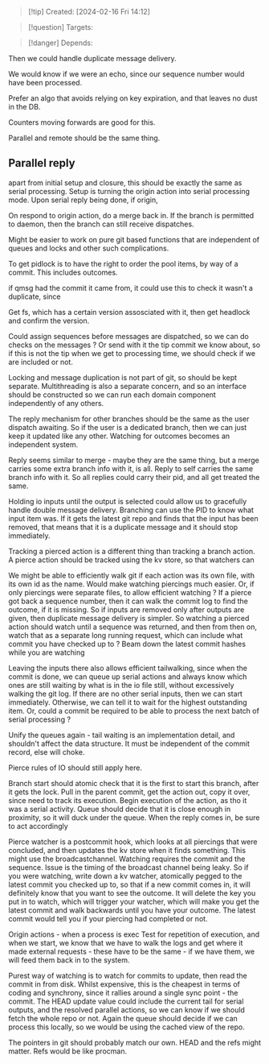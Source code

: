 
>[!tip] Created: [2024-02-16 Fri 14:12]

>[!question] Targets: 

>[!danger] Depends: 

Then we could handle duplicate message delivery.

We would know if we were an echo, since our sequence number would have been processed.

Prefer an algo that avoids relying on key expiration, and that leaves no dust in the DB.

Counters moving forwards are good for this.

Parallel and remote should be the same thing.
## Parallel reply
apart from initial setup and closure, this should be exactly the same as serial processing.
Setup is turning the origin action into serial processing mode.
Upon serial reply being done, if origin, 

On respond to origin action, do a merge back in.  If the branch is permitted to daemon, then the branch can still receive dispatches.

Might be easier to work on pure git based functions that are independent of queues and locks and other such complications.

To get pidlock is to have the right to order the pool items, by way of a commit.
This includes outcomes.

if qmsg had the commit it came from, it could use this to check it wasn't a duplicate, since 

Get fs, which has a certain version assosciated with it, then get headlock and confirm the version.

Could assign sequences before messages are dispatched, so we can do checks on the messages ?  Or send with it the tip commit we know about, so if this is not the tip when we get to processing time, we should check if we are included or not.

Locking and message duplication is not part of git, so should be kept separate.
Multithreading is also a separate concern, and so an interface should be constructed so we can run each domain component independently of any others.

The reply mechanism for other branches should be the same as the user dispatch awaiting.
So if the user is a dedicated branch, then we can just keep it updated like any other.  Watching for outcomes becomes an independent system.

Reply seems similar to merge - maybe they are the same thing, but a merge carries some extra branch info with it, is all.  Reply to self carries the same branch info with it.  So all replies could carry their pid, and all get treated the same.

Holding io inputs until the output is selected could allow us to gracefully handle double message delivery.  Branching can use the PID to know what input item was.  If it gets the latest git repo and finds that the input has been removed, that means that it is a duplicate message and it should stop immediately.

Tracking a pierced action is a different thing than tracking a branch action.
A pierce action should be tracked using the kv store, so that watchers can

We might be able to efficiently walk git if each action was its own file, with its own id as the name.  Would make watching piercings much easier.
Or, if only piercings were separate files, to allow efficient watching ?
If a pierce got back a sequence number, then it can walk the commit log to find the outcome, if it is missing.
So if inputs are removed only after outputs are given, then duplicate message delivery is simpler.
So watching a pierced action should watch until a sequence was returned, and then from then on, watch that as a separate long running request, which can include what commit you have checked up to ?
Beam down the latest commit hashes while you are watching

Leaving the inputs there also allows efficient tailwalking, since when the commit is done, we can queue up serial actions and always know which ones are still waiting by what is in the io file still, without excessively walking the git log.
If there are no other serial inputs, then we can start immediately.  Otherwise, we can tell it to wait for the highest outstanding item.
Or, could a commit be required to be able to process the next batch of serial processing ?

Unify the queues again - tail waiting is an implementation detail, and shouldn't affect the data structure.  It must be independent of the commit record, else will choke.

Pierce rules of IO should still apply here.

Branch start should atomic check that it is the first to start this branch, after it gets the lock.
Pull in the parent commit, get the action out, copy it over, since need to track its execution.
Begin execution of the action, as tho it was a serial activity.
Queue should decide that it is close enough in proximity, so it will duck under the queue.
When the reply comes in, be sure to act accordingly

Pierce watcher is a postcommit hook, which looks at all piercings that were concluded, and then updates the kv store when it finds something.  This might use the broadcastchannel.
Watching requires the commit and the sequence.  Issue is the timing of the broadcast channel being leaky.
So if you were watching, write down a kv watcher, atomically pegged to the latest commit you checked up to, so that if a new commit comes in, it will definitely know that you want to see the outcome.  It will delete the key you put in to watch, which will trigger your watcher, which will make you get the latest commit and walk backwards until you have your outcome.  The latest commit would tell you if your piercing had completed or not.

Origin actions - when a process is exec
Test for repetition of execution, and when we start, we know that we have to walk the logs and get where it made external requests - these have to be the same - if we have them, we will feed them back in to the system.

Purest way of watching is to watch for commits to update, then read the commit in from disk.  Whilst expensive, this is the cheapest in terms of coding and synchrony, since it rallies around a single sync point - the commit.  The HEAD update value could include the current tail for serial outputs, and the resolved parallel actions, so we can know if we should fetch the whole repo or not.   Again the queue should decide if we can process this locally, so we would be using the cached view of the repo.

The pointers in git should probably match our own.  HEAD and the refs might matter.
Refs would be like procman.